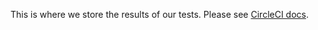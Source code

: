 This is where we store the results of our tests. Please see
[CircleCI docs](https://circleci.com/docs/2.0/configuration-reference/#storetestresults).